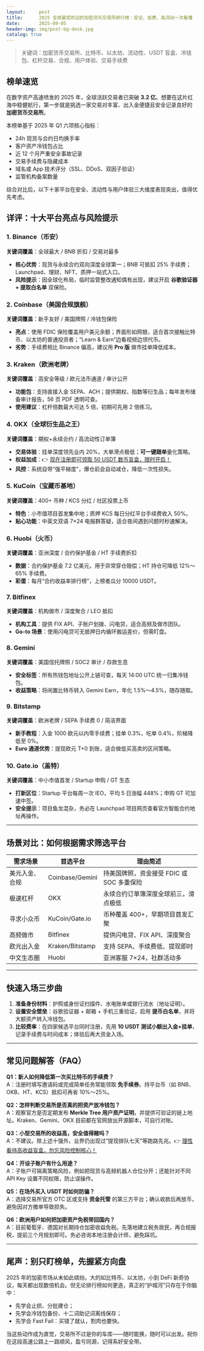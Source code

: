 ```yaml
---
layout:     post
title:      2025 全球最受欢迎的加密货币交易所排行榜：安全、低费、高流动一次看懂
date:       2025-09-05
header-img: img/post-bg-desk.jpg
catalog: true
---
```


> 关键词：加密货币交易所、比特币、以太坊、流动性、USDT 盲盒、冷钱包、杠杆交易、合规、用户体验、交易手续费

## 榜单速览
在数字资产高速喷发的 2025 年，全球活跃交易者已突破 **3.2 亿**。想要在这片红海中稳健航行，第一步就是挑选一家交易对丰富、出入金便捷且安全记录良好的 **加密货币交易所**。

本榜单基于 2025 年 Q1 六项核心指标：  
- 24h 现货与合约日均换手率  
- 客户资产冷钱包占比  
- 近 12 个月严重安全事故记录  
- 交易手续费与隐藏成本  
- 域名或 App 技术评分（SSL、DDoS、双因子验证）  
- 监管机构备案数量  

综合对比后，以下十家平台在安全、流动性与用户体验三大维度表现突出，值得优先考虑。

## 详评：十大平台亮点与风险提示

### 1. Binance（币安）
**关键词覆盖**：全球最大 / BNB 折扣 / 交易对最多  
- **核心优势**：现货与永续合约双向深度全球第一；BNB 可抵扣 25% 手续费；Launchpad、理财、NFT、质押一站式入口。  
- **风险提示**：因全球化布局，临时监管整改通知偶有出现，建议开启 **谷歌验证器 + 提取白名单** 双保险。  

### 2. Coinbase（美国合规旗舰）
**关键词覆盖**：新手友好 / 美国牌照 / 冷钱包保险  
- **亮点**：使用 FDIC 保险覆盖用户美元余额；界面形如网银，适合首次接触比特币、以太坊的普通投资者；“Learn & Earn”边看视频边领代币。  
- **劣势**：手续费相比 Binance 偏高，建议用 **Pro 版** 做市挂单降低成本。

### 3. Kraken（欧洲老牌）
**关键词覆盖**：高安全等级 / 欧元法币通道 / 审计公开  
- **功能包**：支持直接入金 SEPA、ACH；提供期权、指数等衍生品；每年发布储备审计报告，56 页 PDF 透明可查。  
- **使用建议**：杠杆倍数最大可达 5 倍，初期可先用 2 倍练习。

### 4. OKX（全球衍生品之王）
**关键词覆盖**：期权+永续合约 / 高流动性订单簿  
- **交易体验**：挂单深度领先业内 20%，大单滑点极低；**可一键跟单**量化策略。  
- **权益加成**：👉 [现在注册即可领取 50 USDT 数币盲盒，限时开启！](https://okxdog.com/)  
- **风控**：系统自带“强平梯度”，爆仓前会自动减仓，降低一次性损失。

### 5. KuCoin（宝藏币基地）
**关键词覆盖**：400+ 币种 / KCS 分红 / 社区投票上币  
- **特色**：小市值项目首发集中地；质押 KCS 每日分红平台手续费收入 50%。  
- **贴心功能**：中英文双语 7×24 电报群答疑，适合夜间遇到问题时秒速解决。

### 6. Huobi（火币）
**关键词覆盖**：亚洲深度 / 合约保护基金 / HT 手续费折扣  
- **数据**：合约保护基金 7.2 亿美元，用于异常穿仓赔偿；HT 持仓可降低 12%～65% 手续费。  
- **彩蛋**：每月“合约收益率排行榜”，上榜者瓜分 10000 USDT。

### 7. Bitfinex
**关键词覆盖**：机构做市 / 深度聚合 / LEO 抵扣  
- **机构工具**：提供 FIX API、子账户划拨、闪电贷，适合高频及做市团队。  
- **Go-to 场景**：使用闪电贷可无抵押日内循环搬运差价，但需盯盘。

### 8. Gemini
**关键词覆盖**：美国信托牌照 / SOC2 审计 / 存款生息  
- **安全标签**：所有热钱包地址公开上链可查，每天 14:00 UTC 统一归集冷钱包。  
- **收益策略**：将闲置比特币转入 Gemini Earn，年化 1.5%～4.5%，随存随取。

### 9. Bitstamp
**关键词覆盖**：欧洲老牌 / SEPA 手续费 0 / 简洁界面  
- **新手教程**：入金 1000 欧元以内零手续费；挂单 0.3%，吃单 0.4%，阶梯降低至 0%。  
- **Euro 通道优势**：提现欧元 T+0 到账，适合做低买高卖的区间策略。

### 10. Gate.io（盖特）
**关键词覆盖**：中小市值首发 / Startup 申购 / GT 生态  
- **打新区位**：Startup 平台每周一次 IEO，平均 5 日涨幅 448%；申购 GT 可加速中签。  
- **安全提示**：项目鱼龙混杂，务必在 Launchpad 项目网页查看官方智能合约地址再操作。

---

## 场景对比：如何根据需求筛选平台

| 需求场景        | 首选平台       | 理由简述                                    |
|-----------------|----------------|---------------------------------------------|
| 美元入金、合规  | Coinbase/Gemini| 持美国牌照，资金接受 FDIC 或 SOC 多重保险   |
| 极速杠杆        | OKX            | 永续合约订单簿深度全球前三，滑点极低        |
| 寻求小众币      | KuCoin/Gate.io | 币种覆盖 400+，早期项目首发汇聚             |
| 高频做市        | Bitfinex       | 提供闪电贷、FIX API、深度聚合               |
| 欧元出入金      | Kraken/Bitstamp| 支持 SEPA、手续费低、提现即时               |
| 中文生态圈      | Huobi          | 亚洲客服 7×24，社群活动多                   |

---

## 快速入场三步曲
1. **准备身份材料**：护照或身份证扫描件、水电账单或银行流水（地址证明）。  
2. **设置安全壁垒**：谷歌验证器 + 邮箱 + 手机三重验证，启用 **提币白名单**，并将大额资产转入冷钱包。  
3. **比较费率**：在四家候选平台同时注册，先用 **10 USDT 测试小额出入金+挂单**，记录手续费与时间成本；体验后再大资金入场。

---

## 常见问题解答（FAQ）

**Q1：新人如何降低第一次买比特币的手续费？**  
A：注册时填写邀请码或完成简单任务常能领取 **免手续券**。持平台币（如 BNB、OKB、HT、KCS）抵扣可再省 10%～25%。

**Q2：怎样判断交易所是否真的把资产放冷钱包？**  
A：观察官方是否定期发布 **Merkle Tree 用户资产证明**，并提供可验证的链上地址。Kraken、Gemini、OKX 目前都在官网放出开源脚本，可自行对账。

**Q3：小型交易所的收益高，安全值得赌吗？**  
A：不建议。除上述十强外，业界仍出现过“提现排队七天”等跑路先兆。👉 [理性看待高收益盲盒，勿忘风险控制核心！](https://okxdog.com/)

**Q4：开设子账户有什么用途？**  
A：子账户可隔离策略风险，例如把现货与高频机器人仓位分开；还能针对不同 API Key 设置不同权限，防止误操作。

**Q5：在场外买入 USDT 时如何防骗？**  
A：选择交易所官方 OTC 区或支持 **资金托管** 的第三方平台；确认收款后再放币，避免因对方撤单导致损失。

**Q6：欧洲用户如何把加密资产免税带回国内？**  
A：目前葡萄牙、德国对长期持仓加密收益免税。先落地建立税务居民，再合规报税，提前三个月规划即可。务必咨询本地注册会计师，避免踩坑。

---

## 尾声：别只盯榜单，先握紧方向盘

2025 年的加密市场从未如此缤纷。大的如比特币、以太坊，小到 DeFi 新奇协议，每天都出现数倍机会。但无论排行榜如何更迭，真正的“护城河”只存在于你脑中：  
- 先学会止损、分批建仓；  
- 先学会冷钱包备份、十二词助记词离线保存；  
- 先学会 Fast Fail：买错了就认，割肉也要快。  

当这些动作成为直觉，交易所不过是你的车库——随时能换，随时可以出发。祝你在这段高速公路上一路顺风，盈亏同源，记得系好安全带。